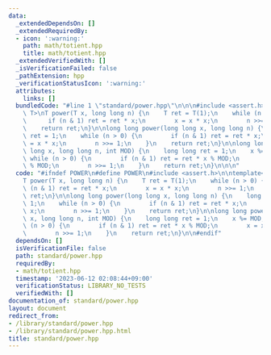 ```yaml
---
data:
  _extendedDependsOn: []
  _extendedRequiredBy:
  - icon: ':warning:'
    path: math/totient.hpp
    title: math/totient.hpp
  _extendedVerifiedWith: []
  _isVerificationFailed: false
  _pathExtension: hpp
  _verificationStatusIcon: ':warning:'
  attributes:
    links: []
  bundledCode: "#line 1 \"standard/power.hpp\"\n\n\n#include <assert.h>\n\ntemplate<class\
    \ T>\nT power(T x, long long n) {\n    T ret = T(1);\n    while (n > 0) {\n  \
    \      if (n & 1) ret = ret * x;\n        x = x * x;\n        n >>= 1;\n    }\n\
    \    return ret;\n}\n\nlong long power(long long x, long long n) {\n    long long\
    \ ret = 1;\n    while (n > 0) {\n        if (n & 1) ret = ret * x;\n        x\
    \ = x * x;\n        n >>= 1;\n    }\n    return ret;\n}\n\nlong long power(long\
    \ long x, long long n, int MOD) {\n    long long ret = 1;\n    x %= MOD;\n   \
    \ while (n > 0) {\n        if (n & 1) ret = ret * x % MOD;\n        x = x * x\
    \ % MOD;\n        n >>= 1;\n    }\n    return ret;\n}\n\n\n"
  code: "#ifndef POWER\n#define POWER\n#include <assert.h>\n\ntemplate<class T>\n\
    T power(T x, long long n) {\n    T ret = T(1);\n    while (n > 0) {\n        if\
    \ (n & 1) ret = ret * x;\n        x = x * x;\n        n >>= 1;\n    }\n    return\
    \ ret;\n}\n\nlong long power(long long x, long long n) {\n    long long ret =\
    \ 1;\n    while (n > 0) {\n        if (n & 1) ret = ret * x;\n        x = x *\
    \ x;\n        n >>= 1;\n    }\n    return ret;\n}\n\nlong long power(long long\
    \ x, long long n, int MOD) {\n    long long ret = 1;\n    x %= MOD;\n    while\
    \ (n > 0) {\n        if (n & 1) ret = ret * x % MOD;\n        x = x * x % MOD;\n\
    \        n >>= 1;\n    }\n    return ret;\n}\n\n#endif"
  dependsOn: []
  isVerificationFile: false
  path: standard/power.hpp
  requiredBy:
  - math/totient.hpp
  timestamp: '2023-06-12 02:08:44+09:00'
  verificationStatus: LIBRARY_NO_TESTS
  verifiedWith: []
documentation_of: standard/power.hpp
layout: document
redirect_from:
- /library/standard/power.hpp
- /library/standard/power.hpp.html
title: standard/power.hpp
---
```

